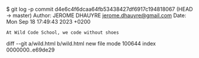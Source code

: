 $ git log -p
commit d4e6c4f6dcaa64fb53438427df6917c194818067 (HEAD -> master)
Author: JEROME DHAUYRE <jerome.dhauyre@gmail.com>
Date:   Mon Sep 18 17:49:43 2023 +0200

    At Wild Code School, we code without shoes

diff --git a/wild.html b/wild.html
new file mode 100644
index 0000000..e69de29
